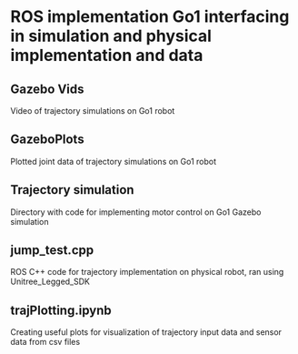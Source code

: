 # ROS implementation Go1 interfacing in simulation and physical implementation and data

## Gazebo Vids

Video of trajectory simulations on Go1 robot

## GazeboPlots

Plotted joint data of trajectory simulations on Go1 robot

## Trajectory simulation

Directory with code for implementing motor control on Go1 Gazebo simulation

## jump_test.cpp

ROS C++ code for trajectory implementation on physical robot, ran using Unitree_Legged_SDK

## trajPlotting.ipynb

Creating useful plots for visualization of trajectory input data and sensor data from csv files
